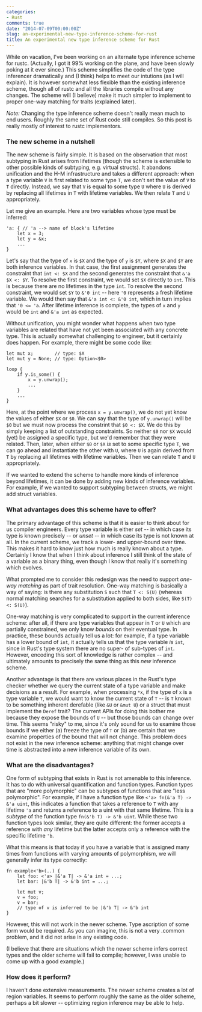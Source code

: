 ```yaml
---
categories:
- Rust
comments: true
date: "2014-07-09T00:00:00Z"
slug: an-experimental-new-type-inference-scheme-for-rust
title: An experimental new type inference scheme for Rust
---
```


While on vacation, I've been working on an alternate type inference
scheme for rustc. (Actually, I got it 99% working on the plane, and
have been slowly poking at it ever since.) This scheme simplifies the
code of the type inferencer dramatically and (I think) helps to meet
our intutions (as I will explain). It is however somewhat less
flexible than the existing inference scheme, though all of rustc and
all the libraries compile without any changes. The scheme will (I
believe) make it much simpler to implement to proper one-way matching
for traits (explained later).

*Note:* Changing the type inference scheme doesn't really mean much to
end users. Roughly the same set of Rust code still compiles. So this
post is really mostly of interest to rustc implementors.

### The new scheme in a nutshell

The new scheme is fairly simple. It is based on the observation that
most subtyping in Rust arises from lifetimes (though the scheme is
extensible to other possible kinds of subtyping, e.g. virtual
structs). It abandons unification and the H-M infrastructure and takes
a different approach: when a type variable `V` is first related to
some type `T`, we don't set the value of `V` to `T` directly. Instead,
we say that `V` is equal to some type `U` where `U` is derived by
replacing all lifetimes in `T` with lifetime variables. We then relate
`T` and `U` appropriately.

Let me give an example. Here are two variables whose type must be
inferred:

    'a: { // 'a --> name of block's lifetime
        let x = 3;
        let y = &x;
        ...
    }

Let's say that the type of `x` is `$X` and the type of `y` is `$Y`,
where `$X` and `$Y` are both inference variables. In that case, the
first assignment generates the constraint that `int <: $X` and the
second generates the constraint that `&'a $X <: $Y`. To resolve the
first constraint, we would set `$X` directly to `int`. This is because
there are no lifetimes in the type `int`. To resolve the second
constraint, we would set `$Y` to `&'0 int` -- here `'0` represents a
fresh lifetime variable. We would then say that `&'a int <: &'0 int`,
which in turn implies that `'0 <= 'a`. After lifetime inference is
complete, the types of `x` and `y` would be `int` and `&'a int` as
expected.

Without unification, you might wonder what happens when two type
variables are related that have not yet been associated with any
concrete type. This is actually somewhat challenging to engineer, but
it certainly does happen. For example, there might be some code like:

    let mut x;        // type: $X
    let mut y = None; // type: Option<$0>
    
    loop {
        if y.is_some() {
            x = y.unwrap();
            ...
        }
        ...
    }

Here, at the point where we process `x = y.unwrap()`, we do not yet
know the values of either `$X` or `$0`. We can say that the type of
`y.unwrap()` will be `$0` but we must now process the constrint that
`$0 <: $X`. We do this by simply keeping a list of outstanding
constraints. So neither `$0` nor `$X` would (yet) be assigned a
specific type, but we'd remember that they were related. Then, later,
when either `$0` or `$X` *is* set to some specific type `T`, we can go
ahead and instantiate the other with `U`, where `U` is again derived
from `T` by replacing all lifetimes with lifetime variables. Then we
can relate `T` and `U` appropriately.

If we wanted to extend the scheme to handle more kinds of inference
beyond lifetimes, it can be done by adding new kinds of inference
variables. For example, if we wanted to support subtyping between
structs, we might add struct variables.

<!--more-->

### What advantages does this scheme have to offer?

The primary advantage of this scheme is that it is easier to think
about for us compiler engineers. Every type variable is either *set*
-- in which case its type is known precisely -- or *unset* -- in which
case its type is not known at all. In the current scheme, we track a
lower- and upper-bound over time. This makes it hard to know just how
much is really known about a type. Certainly I know that when I think
about inference I still think of the state of a variable as a binary
thing, even though I know that really it's something which evolves.

What prompted me to consider this redesign was the need to support
*one-way matching* as part of trait resolution. One-way matching is
basically a way of saying: is there any substitution `S` such that `T
<: S(U)` (whereas normal matching searches for a substitution applied
to both sides, like `S(T) <: S(U)`).

One-way matching is very complicated to support in the current
inference scheme: after all, if there are type variables that appear
in `T` or `U` which are partially constrained, we only know *bounds*
on their eventual type. In practice, these bounds actually tell us a
lot: for example, if a type variable has a lower bound of `int`, it
actually tells us that the type variable *is* `int`, since in Rust's
type system there are no super- of sub-types of `int`. However,
encoding this sort of knowledge is rather complex -- and ultimately
amounts to precisely the same thing as this *new* inference scheme.

Another advantage is that there are various places in the Rust's type
checker whether we query the current state of a type variable and make
decisions as a result. For example, when processing `*x`, if the type
of `x` is a type variable `T`, we would want to know the current state
of `T` -- is `T` known to be something inherent derefable (like `&U`
or `&mut U`) or a struct that must implement the `Deref` trait? The
current APIs for doing this bother me because they expose the bounds
of `U` -- but those bounds can change over time. This seems "risky" to
me, since it's only sound for us to examine those bounds if we either
(a) freeze the type of `T` or (b) are certain that we examine
properties of the bound that will not change. This problem does not
exist in the new inference scheme: anything that might change over
time is abstracted into a new inference variable of its own.

### What are the disadvantages?

One form of subtyping that exists in Rust is not amenable to this
inference. It has to do with universal quantification and function
types. Function types that are "more polymorphic" can be subtypes of
functions that are "less polymorphic". For example, if I have a
function type like `<'a> fn(&'a T) -> &'a uint`, this indicates a
function that takes a reference to `T` with any lifetime `'a` and
returns a reference to a uint with that same lifetime. This is a
*subtype* of the function type `fn(&'b T) -> &'b uint`. While these
two function types look similar, they are quite different: the former
accepts a reference with *any* lifetime but the latter accepts only a
reference with the specific lifetime `'b`.

What this means is that today if you have a variable that is assigned
many times from functions with varying amounts of polymorphism,
we will generally infer its type correctly:

    fn example<'b>(..) {
        let foo: <'a> |&'a T| -> &'a int = ...;
        let bar: |&'b T| -> &'b int = ...;
        
        let mut v;
        v = foo;
        v = bar;
        // type of v is inferred to be |&'b T| -> &'b int
    }
    
However, this will not work in the newer scheme. Type ascription of
some form would be required. As you can imagine, this is not a very
.common problem, and it did not arise in any existing code.

(I believe that there are situations which the newer scheme infers
correct types and the older scheme will fail to compile; however, I
was unable to come up with a good example.)

### How does it perform?

I haven't done extensive measurements. The newer scheme creates a lot
of region variables. It seems to perform roughly the same as the older
scheme, perhaps a bit slower -- optimizing region inference may be
able to help.



